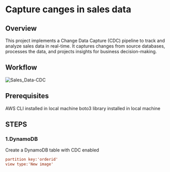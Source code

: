 # Capture canges in sales data
## Overview
This project implements a Change Data Capture (CDC) pipeline to track and analyze sales data in real-time. It captures changes from source databases, processes the data, and projects insights for business decision-making.
## Workflow
![Sales_Data-CDC](https://github.com/user-attachments/assets/c06bd4a5-fcb0-47a8-ac8c-d3520844c082)
## Prerequisites
AWS CLI installed in local machine
boto3 library installed in local machine
## STEPS
### 1.DynamoDB
Create a DynamoDB table with CDC enabled
```ini
partition key:'orderid'
view type:'New image'
```

